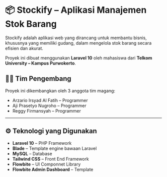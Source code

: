 # 📦 Stockify – Aplikasi Manajemen Stok Barang

Stockify adalah aplikasi web yang dirancang untuk membantu bisnis, khususnya yang memiliki gudang, dalam mengelola stok barang secara efisien dan akurat.

Proyek ini dibuat menggunakan **Laravel 10** oleh mahasiswa dari **Telkom University – Kampus Purwokerto**.

## 👨‍💻 Tim Pengembang

Proyek ini dikembangkan oleh 3 anggota tim magang:

- Arzario Irsyad Al Fatih – Programmer
- Aji Prasetyo Nugroho – Programmer
- Reggy Firmansyah – Programmer

---

## ⚙️ Teknologi yang Digunakan

- **Laravel 10** – PHP Framework
- **Blade** – Template engine bawaan Laravel
- **MySQL** – Database
- **Tailwind CSS** – Front End Framework
- **Flowbite** – UI Componnet Library
- **Flowbite Admin Dashboard** – Template
